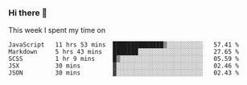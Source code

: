 ### Hi there 👋

<!--
**qiruohan/qiruohan** is a ✨ _special_ ✨ repository because its `README.md` (this file) appears on your GitHub profile.

Here are some ideas to get you started:

- 🔭 I’m currently working on ...
- 🌱 I’m currently learning ...
- 👯 I’m looking to collaborate on ...
- 🤔 I’m looking for help with ...
- 💬 Ask me about ...
- 📫 How to reach me: ...
- 😄 Pronouns: ...
- ⚡ Fun fact: ...
-->

This week I spent my time on 
<!--START_SECTION:waka-->
```text
JavaScript   11 hrs 53 mins  ██████████████▒░░░░░░░░░░   57.41 % 
Markdown     5 hrs 43 mins   ███████░░░░░░░░░░░░░░░░░░   27.65 % 
SCSS         1 hr 9 mins     █▒░░░░░░░░░░░░░░░░░░░░░░░   05.59 % 
JSX          30 mins         ▓░░░░░░░░░░░░░░░░░░░░░░░░   02.46 % 
JSON         30 mins         ▓░░░░░░░░░░░░░░░░░░░░░░░░   02.43 % 
```
<!--END_SECTION:waka-->
